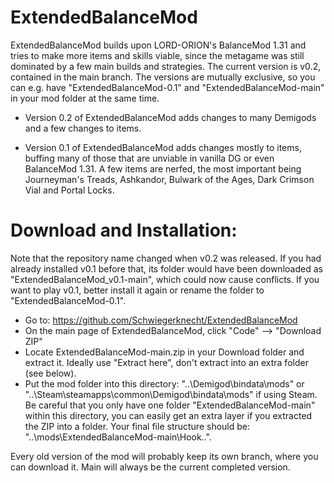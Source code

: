 # ExtendedBalanceMod

ExtendedBalanceMod builds upon LORD-ORION's BalanceMod 1.31 and tries to make more items and skills viable, since the metagame was still dominated by a few main builds and strategies. The current version is v0.2, contained in the main branch. The versions are mutually exclusive, so you can e.g. have "ExtendedBalanceMod-0.1" and "ExtendedBalanceMod-main" in your mod folder at the same time.

- Version 0.2 of ExtendedBalanceMod adds changes to many Demigods and a few changes to items.

- Version 0.1 of ExtendedBalanceMod adds changes mostly to items, buffing many of those that are unviable in vanilla DG or even BalanceMod 1.31. A few items are nerfed, the most important being Journeyman's Treads, Ashkandor, Bulwark of the Ages, Dark Crimson Vial and Portal Locks.

# Download and Installation:

Note that the repository name changed when v0.2 was released. If you had already installed v0.1 before that, its folder would have been downloaded as "ExtendedBalanceMod_v0.1-main", which could now cause conflicts. If you want to play v0.1, better install it again or rename the folder to "ExtendedBalanceMod-0.1".

- Go to: https://github.com/Schwiegerknecht/ExtendedBalanceMod
- On the main page of ExtendedBalanceMod, click "Code" --> "Download ZIP"
- Locate ExtendedBalanceMod-main.zip in your Download folder and extract it. Ideally use "Extract here", don't extract into an extra folder (see below).
- Put the mod folder into this directory: "..\Demigod\bindata\mods" or "..\Steam\steamapps\common\Demigod\bindata\mods" if using Steam. Be careful that you only have one folder "ExtendedBalanceMod-main" within this directory, you can easily get an extra layer if you extracted the ZIP into a folder. Your final file structure should be: "..\mods\ExtendedBalanceMod-main\Hook\..".

Every old version of the mod will probably keep its own branch, where you can download it. Main will always be the current completed version.